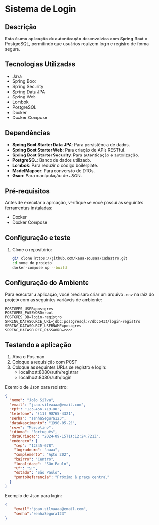 # Sistema de Login

## Descrição
Esta é uma aplicação de autenticação desenvolvida com Spring Boot e PostgreSQL, permitindo que usuários realizem login e registro de forma segura.

## Tecnologias Utilizadas
- Java
- Spring Boot
- Spring Security
- Spring Data JPA
- Spring Web
- Lombok
- PostgreSQL
- Docker
- Docker Compose

## Dependências
- **Spring Boot Starter Data JPA**: Para persistência de dados.
- **Spring Boot Starter Web**: Para criação de APIs RESTful.
- **Spring Boot Starter Security**: Para autenticação e autorização.
- **PostgreSQL**: Banco de dados utilizado.
- **Lombok**: Para reduzir o código boilerplate.
- **ModelMapper**: Para conversão de DTOs.
- **Gson**: Para manipulação de JSON.

## Pré-requisitos
Antes de executar a aplicação, verifique se você possui as seguintes ferramentas instaladas:
- Docker
- Docker Compose


## Configuração e teste
1. Clone o repositório:
   ```bash
   git clone https://github.com/kaua-sousaa/Cadastro.git
   cd nome_do_projeto
   docker-compose up --build
    ```
## Configuração do Ambiente

Para executar a aplicação, você precisará criar um arquivo `.env` na raiz do projeto com as seguintes variáveis de ambiente:

```plaintext
POSTGRES_USER=postgres
POSTGRES_PASSWORD=root
POSTGRES_DB=login-registro
SPRING_DATASOURCE_URL=jdbc:postgresql://db:5432/login-registro
SPRING_DATASOURCE_USERNAME=postgres
SPRING_DATASOURCE_PASSWORD=root
```

## Testando a aplicação
1. Abra o Postman
2. Coloque a requisição com POST
3. Coloque as seguintes URLs de registro e login:
    - localhost:8080/auth/registrar
    - localhost:8080/auth/login

Exemplo de Json para registro:
```json
{
  "nome": "João Silva",
  "email": "joao.silvaaaa@email.com",
  "cpf": "123.456.719-00",
  "telefone": "(11) 98765-4321",
  "senha": "senhaSegura123",
  "dataNascimento": "1990-05-20",
  "sexo": "Masculino",
  "idioma": "Português",
  "dataCriacao": "2024-09-15T14:12:24.721Z",
  "endereco": {
    "cep": "12345-678",
    "logradouro": "aaaa",
    "complemento": "Apto 202",
    "bairro": "Centro",
    "localidade": "São Paulo",
    "uf": "SP",
    "estado": "São Paulo",
    "pontoReferencia": "Próximo à praça central"
  }
}
```
Exemplo de Json para login:
```json
{
    "email":"joao.silvaaaa@email.com",
    "senha":"senhaSegura123"
}
```


